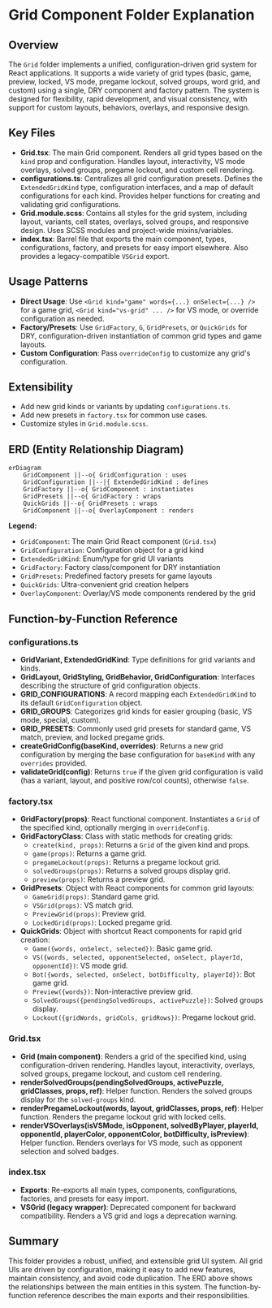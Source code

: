 # Grid Component Folder Explanation

## Overview

The `Grid` folder implements a unified, configuration-driven grid system for React applications. It supports a wide variety of grid types (basic, game, preview, locked, VS mode, pregame lockout, solved groups, word grid, and custom) using a single, DRY component and factory pattern. The system is designed for flexibility, rapid development, and visual consistency, with support for custom layouts, behaviors, overlays, and responsive design.

## Key Files

- **Grid.tsx**: The main Grid component. Renders all grid types based on the `kind` prop and configuration. Handles layout, interactivity, VS mode overlays, solved groups, pregame lockout, and custom cell rendering.
- **configurations.ts**: Centralizes all grid configuration presets. Defines the `ExtendedGridKind` type, configuration interfaces, and a map of default configurations for each kind. Provides helper functions for creating and validating grid configurations.
- **Grid.module.scss**: Contains all styles for the grid system, including layout, variants, cell states, overlays, solved groups, and responsive design. Uses SCSS modules and project-wide mixins/variables.
- **index.tsx**: Barrel file that exports the main component, types, configurations, factory, and presets for easy import elsewhere. Also provides a legacy-compatible `VSGrid` export.

## Usage Patterns

- **Direct Usage**: Use `<Grid kind="game" words={...} onSelect={...} />` for a game grid, `<Grid kind="vs-grid" ... />` for VS mode, or override configuration as needed.
- **Factory/Presets**: Use `GridFactory`, `G`, `GridPresets`, or `QuickGrids` for DRY, configuration-driven instantiation of common grid types and game layouts.
- **Custom Configuration**: Pass `overrideConfig` to customize any grid's configuration.

## Extensibility

- Add new grid kinds or variants by updating `configurations.ts`.
- Add new presets in `factory.tsx` for common use cases.
- Customize styles in `Grid.module.scss`.

## ERD (Entity Relationship Diagram)

```mermaid
erDiagram
    GridComponent ||--o{ GridConfiguration : uses
    GridConfiguration ||--|{ ExtendedGridKind : defines
    GridFactory ||--o{ GridComponent : instantiates
    GridPresets ||--o{ GridFactory : wraps
    QuickGrids ||--o{ GridPresets : wraps
    GridComponent ||--o{ OverlayComponent : renders
```

**Legend:**

- `GridComponent`: The main Grid React component (`Grid.tsx`)
- `GridConfiguration`: Configuration object for a grid kind
- `ExtendedGridKind`: Enum/type for grid UI variants
- `GridFactory`: Factory class/component for DRY instantiation
- `GridPresets`: Predefined factory presets for game layouts
- `QuickGrids`: Ultra-convenient grid creation helpers
- `OverlayComponent`: Overlay/VS mode components rendered by the grid

## Function-by-Function Reference

### configurations.ts

- **GridVariant, ExtendedGridKind**: Type definitions for grid variants and kinds.
- **GridLayout, GridStyling, GridBehavior, GridConfiguration**: Interfaces describing the structure of grid configuration objects.
- **GRID_CONFIGURATIONS**: A record mapping each `ExtendedGridKind` to its default `GridConfiguration` object.
- **GRID_GROUPS**: Categorizes grid kinds for easier grouping (basic, VS mode, special, custom).
- **GRID_PRESETS**: Commonly used grid presets for standard game, VS match, preview, and locked pregame grids.
- **createGridConfig(baseKind, overrides)**: Returns a new grid configuration by merging the base configuration for `baseKind` with any `overrides` provided.
- **validateGrid(config)**: Returns `true` if the given grid configuration is valid (has a variant, layout, and positive row/col counts), otherwise `false`.

### factory.tsx

- **GridFactory(props)**: React functional component. Instantiates a `Grid` of the specified kind, optionally merging in `overrideConfig`.
- **GridFactoryClass**: Class with static methods for creating grids:
  - `create(kind, props)`: Returns a `Grid` of the given kind and props.
  - `game(props)`: Returns a game grid.
  - `pregameLockout(props)`: Returns a pregame lockout grid.
  - `solvedGroups(props)`: Returns a solved groups display grid.
  - `preview(props)`: Returns a preview grid.
- **GridPresets**: Object with React components for common grid layouts:
  - `GameGrid(props)`: Standard game grid.
  - `VSGrid(props)`: VS match grid.
  - `PreviewGrid(props)`: Preview grid.
  - `LockedGrid(props)`: Locked pregame grid.
- **QuickGrids**: Object with shortcut React components for rapid grid creation:
  - `Game({words, onSelect, selected})`: Basic game grid.
  - `VS({words, selected, opponentSelected, onSelect, playerId, opponentId})`: VS mode grid.
  - `Bot({words, selected, onSelect, botDifficulty, playerId})`: Bot game grid.
  - `Preview({words})`: Non-interactive preview grid.
  - `SolvedGroups({pendingSolvedGroups, activePuzzle})`: Solved groups display.
  - `Lockout({gridWords, gridCols, gridRows})`: Pregame lockout grid.

### Grid.tsx

- **Grid (main component)**: Renders a grid of the specified kind, using configuration-driven rendering. Handles layout, interactivity, overlays, solved groups, pregame lockout, and custom cell rendering.
- **renderSolvedGroups(pendingSolvedGroups, activePuzzle, gridClasses, props, ref)**: Helper function. Renders the solved groups display for the `solved-groups` kind.
- **renderPregameLockout(words, layout, gridClasses, props, ref)**: Helper function. Renders the pregame lockout grid with locked cells.
- **renderVSOverlays(isVSMode, isOpponent, solvedByPlayer, playerId, opponentId, playerColor, opponentColor, botDifficulty, isPreview)**: Helper function. Renders overlays for VS mode, such as opponent selection and solved badges.

### index.tsx

- **Exports**: Re-exports all main types, components, configurations, factories, and presets for easy import.
- **VSGrid (legacy wrapper)**: Deprecated component for backward compatibility. Renders a VS grid and logs a deprecation warning.

## Summary

This folder provides a robust, unified, and extensible grid UI system. All grid UIs are driven by configuration, making it easy to add new features, maintain consistency, and avoid code duplication. The ERD above shows the relationships between the main entities in this system. The function-by-function reference describes the main exports and their responsibilities.
